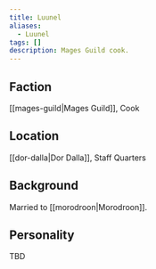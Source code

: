 ```yaml
---
title: Luunel
aliases:
  - Luunel
tags: []
description: Mages Guild cook.
---
```

## Faction
[[mages-guild|Mages Guild]], Cook
## Location
[[dor-dalla|Dor Dalla]], Staff Quarters
## Background
Married to [[morodroon|Morodroon]].
## Personality
TBD